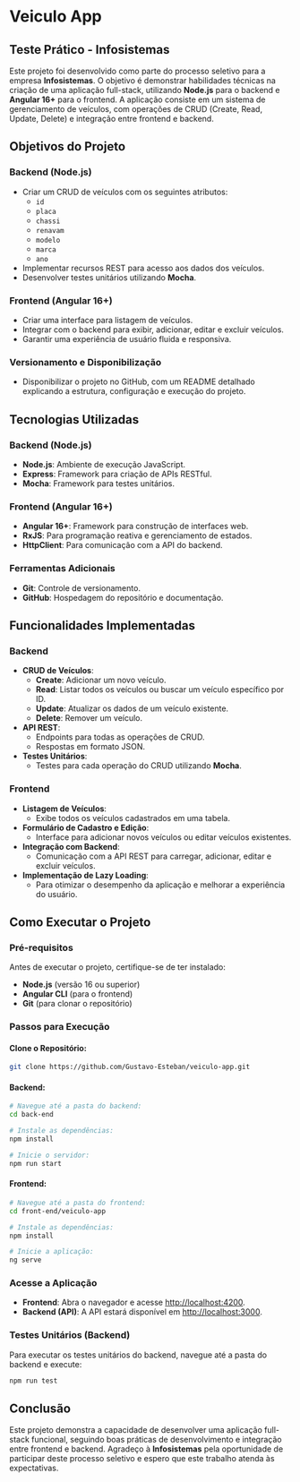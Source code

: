 # Veiculo App

## Teste Prático - Infosistemas

Este projeto foi desenvolvido como parte do processo seletivo para a empresa **Infosistemas**. O objetivo é demonstrar habilidades técnicas na criação de uma aplicação full-stack, utilizando **Node.js** para o backend e **Angular 16+** para o frontend. A aplicação consiste em um sistema de gerenciamento de veículos, com operações de CRUD (Create, Read, Update, Delete) e integração entre frontend e backend.

## Objetivos do Projeto

### Backend (Node.js)
- Criar um CRUD de veículos com os seguintes atributos:
  - `id`
  - `placa`
  - `chassi`
  - `renavam`
  - `modelo`
  - `marca`
  - `ano`
- Implementar recursos REST para acesso aos dados dos veículos.
- Desenvolver testes unitários utilizando **Mocha**.

### Frontend (Angular 16+)
- Criar uma interface para listagem de veículos.
- Integrar com o backend para exibir, adicionar, editar e excluir veículos.
- Garantir uma experiência de usuário fluida e responsiva.

### Versionamento e Disponibilização
- Disponibilizar o projeto no GitHub, com um README detalhado explicando a estrutura, configuração e execução do projeto.

## Tecnologias Utilizadas

### Backend (Node.js)
- **Node.js**: Ambiente de execução JavaScript.
- **Express**: Framework para criação de APIs RESTful.
- **Mocha**: Framework para testes unitários.

### Frontend (Angular 16+)
- **Angular 16+**: Framework para construção de interfaces web.
- **RxJS**: Para programação reativa e gerenciamento de estados.
- **HttpClient**: Para comunicação com a API do backend.

### Ferramentas Adicionais
- **Git**: Controle de versionamento.
- **GitHub**: Hospedagem do repositório e documentação.

## Funcionalidades Implementadas

### Backend
- **CRUD de Veículos**:
  - **Create**: Adicionar um novo veículo.
  - **Read**: Listar todos os veículos ou buscar um veículo específico por ID.
  - **Update**: Atualizar os dados de um veículo existente.
  - **Delete**: Remover um veículo.
- **API REST**:
  - Endpoints para todas as operações de CRUD.
  - Respostas em formato JSON.
- **Testes Unitários**:
  - Testes para cada operação do CRUD utilizando **Mocha**.

### Frontend
- **Listagem de Veículos**:
  - Exibe todos os veículos cadastrados em uma tabela.
- **Formulário de Cadastro e Edição**:
  - Interface para adicionar novos veículos ou editar veículos existentes.
- **Integração com Backend**:
  - Comunicação com a API REST para carregar, adicionar, editar e excluir veículos.
- **Implementação de Lazy Loading**:
  - Para otimizar o desempenho da aplicação e melhorar a experiência do usuário.

## Como Executar o Projeto

### Pré-requisitos
Antes de executar o projeto, certifique-se de ter instalado:
- **Node.js** (versão 16 ou superior)
- **Angular CLI** (para o frontend)
- **Git** (para clonar o repositório)

### Passos para Execução

#### Clone o Repositório:
```sh
git clone https://github.com/Gustavo-Esteban/veiculo-app.git
```

#### Backend:
```sh
# Navegue até a pasta do backend:
cd back-end

# Instale as dependências:
npm install

# Inicie o servidor:
npm run start
```

#### Frontend:
```sh
# Navegue até a pasta do frontend:
cd front-end/veiculo-app

# Instale as dependências:
npm install

# Inicie a aplicação:
ng serve
```

### Acesse a Aplicação
- **Frontend**: Abra o navegador e acesse [http://localhost:4200](http://localhost:4200).
- **Backend (API)**: A API estará disponível em [http://localhost:3000](http://localhost:3000).

### Testes Unitários (Backend)
Para executar os testes unitários do backend, navegue até a pasta do backend e execute:
```sh
npm run test
```

## Conclusão

Este projeto demonstra a capacidade de desenvolver uma aplicação full-stack funcional, seguindo boas práticas de desenvolvimento e integração entre frontend e backend.
Agradeço à **Infosistemas** pela oportunidade de participar deste processo seletivo e espero que este trabalho atenda às expectativas.

